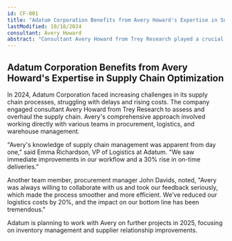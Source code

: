 ```yaml
---
id: CF-001
title: "Adatum Corporation Benefits from Avery Howard's Expertise in Supply Chain Optimization"
lastModified: 10/18/2024
consultant: Avery Howard
abstract: "Consultant Avery Howard from Trey Research played a crucial role in optimizing Adatum Corporation's supply chain, leading to significant improvements in efficiency and cost reduction. Avery worked closely with multiple departments, resulting in a 30% increase in on-time delivery and a 20% reduction in logistics costs. Team members at Adatum praised Avery's strategic insight and collaborative approach. Avery's work has greatly contributed to Adatum's overall operational success, with future projects already planned."
---
```


## Adatum Corporation Benefits from Avery Howard's Expertise in Supply Chain Optimization

In 2024, Adatum Corporation faced increasing challenges in its supply chain processes, struggling with delays and rising costs. The company engaged consultant Avery Howard from Trey Research to assess and overhaul the supply chain. Avery's comprehensive approach involved working directly with various teams in procurement, logistics, and warehouse management.

"Avery's knowledge of supply chain management was apparent from day one," said Emma Richardson, VP of Logistics at Adatum. "We saw immediate improvements in our workflow and a 30% rise in on-time deliveries."

Another team member, procurement manager John Davids, noted, "Avery was always willing to collaborate with us and took our feedback seriously, which made the process smoother and more efficient. We’ve reduced our logistics costs by 20%, and the impact on our bottom line has been tremendous."

Adatum is planning to work with Avery on further projects in 2025, focusing on inventory management and supplier relationship improvements.